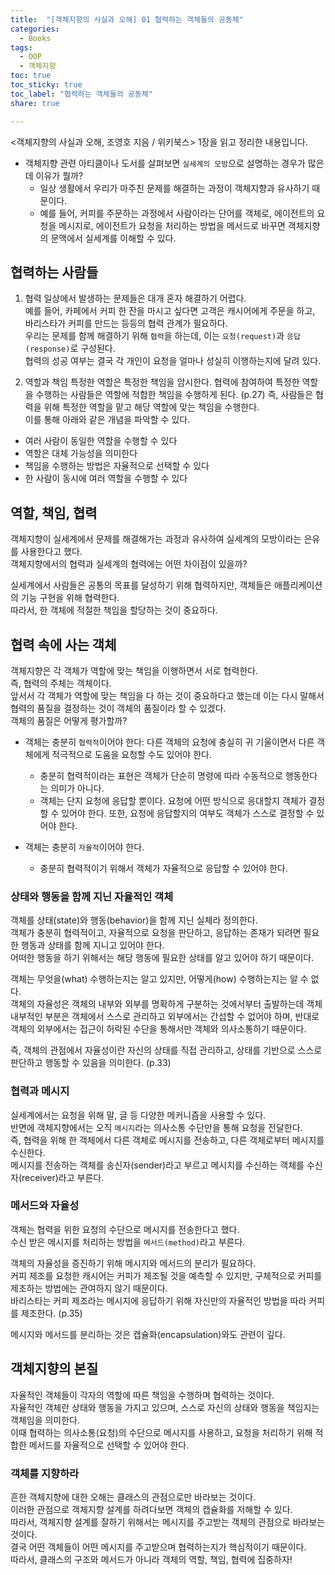 ```yaml
---
title:  "[객체지향의 사실과 오해] 01 협력하는 객체들의 공동체"
categories: 
  - Books
tags:
  - OOP
  - 객체지향
toc: true
toc_sticky: true
toc_label: "협력하는 객체들의 공동체"
share: true

---
```


<객체지향의 사실과 오해, 조영호 지음 / 위키북스> 1장을 읽고 정리한 내용입니다.  

- 객체지향 관련 아티클이나 도서를 살펴보면 `실세계의 모방`으로 설명하는 경우가 많은데 이유가 뭘까?
  - 일상 생활에서 우리가 마주친 문제를 해결하는 과정이 객체지향과 유사하기 때문이다.
  - 예를 들어, 커피를 주문하는 과정에서 사람이라는 단어를 객체로, 에이전트의 요청을 메시지로, 에이전트가 요청을 처리하는 방법을 메서드로 바꾸면 객체지향의 문맥에서 실세계를 이해할 수 있다.

## 협력하는 사람들
1. 협력
일상에서 발생하는 문제들은 대개 혼자 해결하기 어렵다.  
예를 들어, 카페에서 커피 한 잔을 마시고 싶다면 고객은 캐시어에게 주문을 하고, 바리스타가 커피를 만드는 등등의 협력 관계가 필요하다.  
우리는 문제를 함께 해결하기 위해 `협력`을 하는데, 이는 `요청(request)`과 `응답(response)`로 구성된다.  
협력의 성공 여부는 결국 각 개인이 요청을 얼마나 성실히 이행하는지에 달려 있다.  

2. 역할과 책임
특정한 역할은 특정한 책임을 암시한다. 협력에 참여하여 특정한 역할을 수행하는 사람들은 역할에 적합한 책임을 수행하게 된다. (p.27)
즉, 사람들은 협력을 위해 특정한 역할을 맡고 해당 역할에 맞는 책임을 수행한다.  
이를 통해 아래와 같은 개념을 파악할 수 있다.  

- 여러 사람이 동일한 역할을 수행할 수 있다
- 역할은 대체 가능성을 의미한다
- 책임을 수행하는 방법은 자율적으로 선택할 수 있다
- 한 사람이 동시에 여러 역할을 수행할 수 있다

## 역할, 책임, 협력
객체지향이 실세계에서 문제를 해결해가는 과정과 유사하여 실세계의 모방이라는 은유를 사용한다고 했다.  
객체지향에서의 협력과 실세계의 협력에는 어떤 차이점이 있을까?  

실세계에서 사람들은 공통의 목표를 달성하기 위해 협력하지만, 객체들은 애플리케이션의 기능 구현을 위해 협력한다.  
따라서, 한 객체에 적절한 책임을 할당하는 것이 중요하다.  

## 협력 속에 사는 객체
객체지향은 각 객체가 역할에 맞는 책임을 이행하면서 서로 협력한다.  
즉, 협력의 주체는 객체이다.  
앞서서 각 객체가 역할에 맞는 책임을 다 하는 것이 중요하다고 했는데 이는 다시 말해서 협력의 품질을 결정하는 것이 객체의 품질이라 할 수 있겠다.  
객체의 품질은 어떻게 평가할까?

- 객체는 충분히 `협력적`이어야 한다: 다른 객체의 요청에 충실히 귀 기울이면서 다른 객체에게 적극적으로 도움을 요청할 수도 있어야 한다.
  - 충분히 협력적이라는 표현은 객체가 단순히 명령에 따라 수동적으로 행동한다는 의미가 아니다.
  - 객체는 단지 요청에 응답할 뿐이다. 요청에 어떤 방식으로 응대할지 객체가 결정할 수 있어야 한다. 또한, 요청에 응답할지의 여부도 객체가 스스로 결정할 수 있어야 한다.

- 객체는 충분히 `자율적`이어야 한다.
  - 충분히 협력적이기 위해서 객체가 자율적으로 응답할 수 있어야 한다.


### 상태와 행동을 함께 지닌 자율적인 객체
객체를 상태(state)와 행동(behavior)을 함께 지닌 실체라 정의한다.  
객체가 충분히 협력적이고, 자율적으로 요청을 판단하고, 응답하는 존재가 되려면 필요한 행동과 상태를 함께 지니고 있어야 한다.  
어떠한 행동을 하기 위해서는 해당 행동에 필요한 상태를 알고 있어야 하기 때문이다.  

객체는 무엇을(what) 수행하는지는 알고 있지만, 어떻게(how) 수행하는지는 알 수 없다.  
객체의 자율성은 객체의 내부와 외부를 명확하게 구분하는 것에서부터 출발하는데 객체 내부적인 부분은 객체에서 스스로 관리하고 외부에서는 간섭할 수 없어야 하며, 반대로 객체의 외부에서는 접근이 허락된 수단을 통해서만 객체와 의사소통하기 때문이다.  

즉, 객체의 관점에서 자율성이란 자신의 상태를 직접 관리하고, 상태를 기반으로 스스로 판단하고 행동할 수 있음을 의미한다. (p.33)  

### 협력과 메시지
실세계에서는 요청을 위해 말, 글 등 다양한 메커니즘을 사용할 수 있다.  
반면에 객체지향에서는 오직 `메시지`라는 의사소통 수단만을 통해 요청을 전달한다.  
즉, 협력을 위해 한 객체에서 다른 객체로 메시지를 전송하고, 다른 객체로부터 메시지를 수신한다.  
메시지를 전송하는 객체를 송신자(sender)라고 부르고 메시지를 수신하는 객체를 수신자(receiver)라고 부른다.  

### 메서드와 자율성
객체는 협력을 위한 요청의 수단으로 메시지를 전송한다고 했다.  
수신 받은 메시지를 처리하는 방법을 `메서드(method)`라고 부른다.  

객체의 자율성을 증진하기 위해 메시지와 메서드의 분리가 필요하다.  
커피 제조를 요청한 캐시어는 커피가 제조될 것을 예측할 수 있지만, 구체적으로 커피를 제조하는 방법에는 관여하지 않기 때문이다.   
바리스타는 커피 제조라는 메시지에 응답하기 위해 자신만의 자율적인 방법을 따라 커피를 제조한다.  (p.35)  

메시지와 메서드를 분리하는 것은 캡슐화(encapsulation)와도 관련이 깊다.  


## 객체지향의 본질
자율적인 객체들이 각자의 역할에 따른 책임을 수행하며 협력하는 것이다.  
자율적인 객체란 상태와 행동을 가지고 있으며, 스스로 자신의 상태와 행동을 책임지는 객체임을 의미한다.  
이때 협력하는 의사소통(요청)의 수단으로 메시지를 사용하고, 요청을 처리하기 위해 적합한 메서드를 자율적으로 선택할 수 있어야 한다.  

### 객체를 지향하라
흔한 객체지향에 대한 오해는 클래스의 관점으로만 바라보는 것이다.  
이러한 관점으로 객체지향 설계를 하려다보면 객체의 캡슐화를 저해할 수 있다.  
따라서, 객체지향 설계를 잘하기 위해서는 메시지를 주고받는 객체의 관점으로 바라보는 것이다.  
결국 어떤 객체들이 어떤 메시지를 주고받으며 협력하는지가 핵심적이기 때문이다.  
따라서, 클래스의 구조와 메서드가 아니라 객체의 역할, 책임, 협력에 집중하자!
